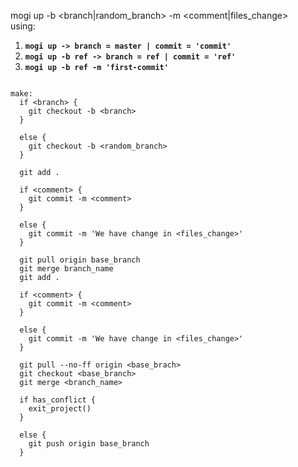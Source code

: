 
mogi up -b <branch|random_branch> -m <comment|files_change><br>
using:
1) **`mogi up -> branch = master | commit = 'commit'`**
2) **`mogi up -b ref -> branch = ref | commit = 'ref'`**
3) **`mogi up -b ref -m 'first-commit'`**

````

make:
  if <branch> {
    git checkout -b <branch>
  }

  else {
    git checkout -b <random_branch>
  }

  git add .

  if <comment> {
    git commit -m <comment>
  }

  else {
    git commit -m 'We have change in <files_change>'
  }

  git pull origin base_branch
  git merge branch_name
  git add .

  if <comment> {
    git commit -m <comment>
  }

  else {
    git commit -m 'We have change in <files_change>'
  }

  git pull --no-ff origin <base_brach>
  git checkout <base_branch>
  git merge <branch_name>

  if has_conflict {
    exit_project()
  }

  else {
    git push origin base_branch
  }
````